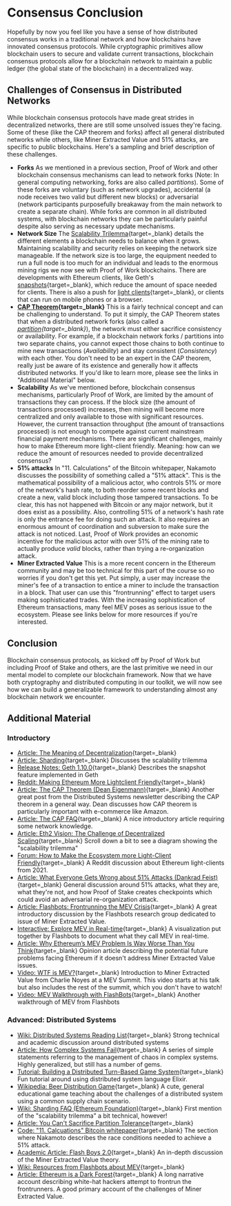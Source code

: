 # Consensus Conclusion

Hopefully by now you feel like you have a sense of how distributed consensus works in a traditional network and how blockchains have innovated consensus protocols. While cryptographic primitives allow blockchain users to secure and validate current transactions, blockchain consensus protocols allow for a blockchain network to maintain a public ledger (the global state of the blockchain) in a decentralized way.

## Challenges of Consensus in Distributed Networks

While blockchain consensus protocols have made great strides in decentralized networks, there are still some unsolved issues they're facing. Some of these (like the CAP theorem and forks) affect all general distributed networks while others, like Miner Extracted Value and 51% attacks, are specific to public blockchains. Here's a sampling and brief description of these challenges.

- **Forks** As we mentioned in a previous section, Proof of Work and other blockchain consensus mechanisms can lead to network forks (Note: In general computing networking, forks are also called _partitions_). Some of these forks are voluntary (such as network upgrades), accidental (a node receives two valid but different new blocks) or adversarial (network participants purposefully breakaway from the main network to create a separate chain). While forks are common in all distributed systems, with blockchain networks they can be particularly painful despite also serving as necessary update mechanisms.
- **Network Size** The [Scalability Trilemma](https://vitalik.ca/general/2021/04/07/sharding.html){target=\_blank} details the different elements a blockchain needs to balance when it grows. Maintaining scalability and security relies on keeping the network size manageable. If the network size is too large, the equipment needed to run a full node is too much for an individual and leads to the enormous mining rigs we now see with Proof of Work blockchains. There are developments with Ethereum clients, like Geth's [snapshots](https://blog.ethereum.org/2021/03/03/geth-v1-10-0/){target=\_blank}, which reduce the amount of space needed for clients. There is also a push for [light clients](https://www.reddit.com/r/ethereum/comments/m0tqz5/making_the_ecosystem_more_lightclient_friendly/){target=\_blank}, or clients that can run on mobile phones or a browser.
- **[CAP Theorem](https://en.wikipedia.org/wiki/CAP_theorem){target=\_blank}** This is a fairly technical concept and can be challenging to understand. To put it simply, the CAP Theorem states that when a distributed network forks (also called a _[partition](https://en.wikipedia.org/wiki/Network_partition){target=\_blank}_), the network must either sacrifice consistency or availability. For example, if a blockchain network forks / partitions into two separate chains, you cannot expect those chains to both continue to mine new transactions (_Availability_) and stay consistent (_Consistency_) with each other. You don't need to be an expert in the CAP theorem, really just be aware of its existence and generally how it affects distributed networks. If you'd like to learn more, please see the links in "Additional Material" below.
- **Scalability** As we've mentioned before, blockchain consensus mechanisms, particularly Proof of Work, are limited by the amount of transactions they can process. If the block size (the amount of transactions processed) increases, then mining will become more centralized and only available to those with significant resources. However, the current transaction throughput (the amount of transactions processed) is not enough to compete against current mainstream financial payment mechanisms. There are significant challenges, mainly how to make Ethereum more light-client friendly. Meaning: how can we reduce the amount of resources needed to provide decentralized consensus?
- **51% attacks** In "11. Calculations" of the Bitcoin whitepaper, Nakamoto discusses the possibility of something called a "51% attack". This is the mathematical possibility of a malicious actor, who controls 51% or more of the network's hash rate, to both reorder some recent blocks and create a new, valid block including those tampered transactions. To be clear, this has not happened with Bitcoin or any major network, but it does exist as a possibility. Also, controlling 51% of a network's hash rate is only the entrance fee for doing such an attack. It also requires an enormous amount of coordination and subversion to make sure the attack is not noticed. Last, Proof of Work provides an economic incentive for the malicious actor with over 51% of the mining rate to actually produce _valid_ blocks, rather than trying a re-organization attack.
- **Miner Extracted Value** This is a more recent concern in the Ethereum community and may be too technical for this part of the course so no worries if you don't get this yet. Put simply, a user may increase the miner's fee of a transaction to entice a miner to include the transaction in a block. That user can use this "frontrunning" effect to target users making sophisticated trades. With the increasing sophistication of Ethereum transactions, many feel MEV poses as serious issue to the ecosystem. Please see links below for more resources if you're interested.

## Conclusion

Blockchain consensus protocols, as kicked off by Proof of Work but including Proof of Stake and others, are the last primitive we need in our mental model to complete our blockchain framework. Now that we have both cryptography and distributed computing in our toolkit, we will now see how we can build a generalizable framework to understanding almost any blockchain network we encounter.

## Additional Material

### Introductory

- [Article: The Meaning of Decentralization](https://medium.com/@VitalikButerin/the-meaning-of-decentralization-a0c92b76a274){target=\_blank}
- [Article: Sharding](https://vitalik.ca/general/2021/04/07/sharding.html){target=\_blank} Discusses the scalability trilemma
- [Release Notes: Geth 1.10.0](https://blog.ethereum.org/2021/03/03/geth-v1-10-0/){target=\_blank} Describes the snapshot feature implemented in Geth
- [Reddit: Making Ethereum More Lightclient Friendly](https://www.reddit.com/r/ethereum/comments/m0tqz5/making_the_ecosystem_more_lightclient_friendly/){target=\_blank}
- [Article: The CAP Theorem (Dean Eigenmann)](https://dean.eigenmann.me/blog/2020/02/17/cap-theorem/){target=\_blank} Another great post from the Distributed Systems newsletter describing the CAP theorem in a general way. Dean discusses how CAP theorem is particularly important with e-commerce like Amazon.
- [Article: The CAP FAQ](https://www.the-paper-trail.org/page/cap-faq/){target=\_blank} A nice introductory article requiring some network knowledge.
- [Article: Eth2 Vision: The Challenge of Decentralized Scaling](https://ethereum.org/en/eth2/vision/){target=\_blank} Scroll down a bit to see a diagram showing the "scalability trilemma"
- [Forum: How to Make the Ecosystem more Light-Client Friendly](https://www.reddit.com/r/ethereum/comments/m0tqz5/making_the_ecosystem_more_lightclient_friendly/){target=\_blank} A Reddit discussion about Ethereum light-clients from 2021.
- [Article: What Everyone Gets Wrong about 51% Attacks (Dankrad Feist)](https://dankradfeist.de/ethereum/2021/05/20/what-everyone-gets-wrong-about-51percent-attacks.html){target=\_blank} General discussion around 51% attacks, what they are, what they're not, and how Proof of Stake creates checkpoints which could avoid an adversarial re-organization attack.
- [Article: Flashbots: Frontrunning the MEV Crisis](https://medium.com/flashbots/frontrunning-the-mev-crisis-40629a613752){target=\_blank} A great introductory discussion by the Flashbots research group dedicated to issue of Miner Extracted Value.
- [Interactive: Explore MEV in Real-time](https://explore.flashbots.net/){target=\_blank} A visualization put together by Flashbots to document what they call MEV in real-time.
- [Article: Why Ethereum’s MEV Problem Is Way Worse Than You Think](https://www.coindesk.com/ethereum-mev-frontrunning-solutions){target=\_blank} Opinion article describing the potential future problems facing Ethereum if it doesn't address Miner Extracted Value issues.
- [Video: WTF is MEV?](https://youtu.be/s3nACF7uVZw?t=405){target=\_blank} Introduction to Miner Extracted Value from Charlie Noyes at a MEV Summit. This video starts at his talk but also includes the rest of the summit, which you don't have to watch!
- [Video: MEV Walkthrough with FlashBots](https://www.youtube.com/watch?v=lXq0eU8viFQ){target=\_blank} Another walkthrough of MEV from Flashbots

### Advanced: Distributed Systems

- [Wiki: Distributed Systems Reading List](https://dancres.github.io/Pages/){target=\_blank} Strong technical and academic discussion around distributed systems
- [Article: How Complex Systems Fail](https://how.complexsystems.fail/){target=\_blank} A series of simple statements referring to the management of chaos in complex systems. Highly generalized, but still has a number of gems.
- [Tutorial: Building a Distributed Turn-Based Game System](https://fly.io/blog/building-a-distributed-turn-based-game-system-in-elixir/){target=\_blank} Fun tutorial around using distributed system language Elixir.
- [Wikipedia: Beer Distribution Game](https://en.wikipedia.org/wiki/Beer_distribution_game){target=\_blank} A cute, general educational game teaching about the challenges of a distributed system using a common supply chain scenario.
- [Wiki: Sharding FAQ (Ethereum Foundation)](https://ethereum.org/en/upgrades/sharding){target=\_blank} First mention of the "scalability trilemma" a bit technical, however!
- [Article: You Can't Sacrifice Partition Tolerance](https://codahale.com/you-cant-sacrifice-partition-tolerance/){target=\_blank}
- [Code: "11. Calcuations" Bitcoin whitepaper](https://bitcoin.org/bitcoin.pdf){target=\_blank} The section where Nakamoto describes the race conditions needed to achieve a 51% attack.
- [Academic Article: Flash Boys 2.0](https://arxiv.org/abs/1904.05234){target=\_blank} An in-depth discussion of the Miner Extracted Value theory.
- [Wiki: Resources from Flashbots about MEV](https://github.com/flashbots/pm#resources){target=\_blank}
- [Article: Ethereum is a Dark Forest](https://medium.com/@danrobinson/ethereum-is-a-dark-forest-ecc5f0505dff){target=\_blank} A long narrative account describing white-hat hackers attempt to frontrun the frontrunners. A good primary account of the challenges of Miner Extracted Value.
